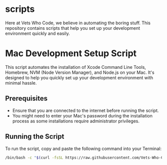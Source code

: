 # scripts
Here at Vets Who Code, we believe in automating the boring stuff. This repository contains scripts that help you set up your development environment quickly and easily.

# Mac Development Setup Script

This script automates the installation of Xcode Command Line Tools, Homebrew, NVM (Node Version Manager), and Node.js on your Mac. It's designed to help you quickly set up your development environment with minimal hassle.

## Prerequisites
- Ensure that you are connected to the internet before running the script.
- You might need to enter your Mac's password during the installation process as some installations require administrator privileges.

## Running the Script
To run the script, copy and paste the following command into your Terminal:

```bash
/bin/bash -c "$(curl -fsSL https://raw.githubusercontent.com/Vets-Who-Code/scripts/main/mac-set-up.sh)"
